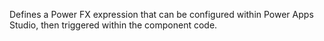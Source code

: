 Defines a Power FX expression that can be configured within Power Apps Studio, then triggered within the component code.
